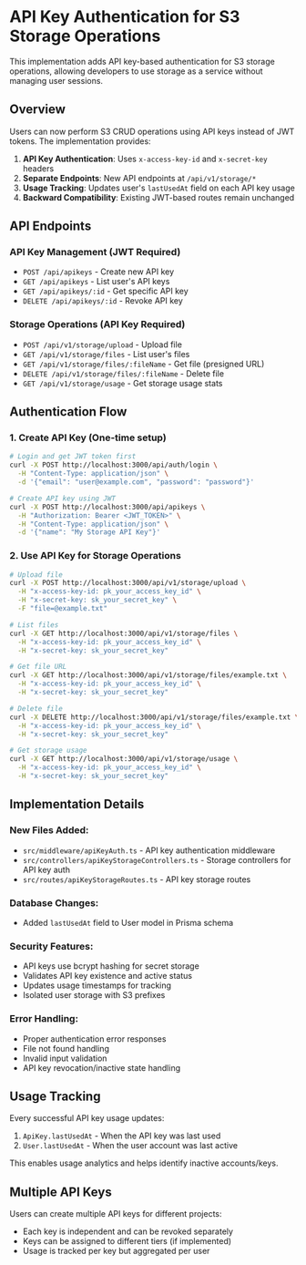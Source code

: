 # API Key Authentication for S3 Storage Operations

This implementation adds API key-based authentication for S3 storage operations, allowing developers to use storage as a service without managing user sessions.

## Overview

Users can now perform S3 CRUD operations using API keys instead of JWT tokens. The implementation provides:

1. **API Key Authentication**: Uses `x-access-key-id` and `x-secret-key` headers
2. **Separate Endpoints**: New API endpoints at `/api/v1/storage/*`
3. **Usage Tracking**: Updates user's `lastUsedAt` field on each API key usage
4. **Backward Compatibility**: Existing JWT-based routes remain unchanged

## API Endpoints

### API Key Management (JWT Required)
- `POST /api/apikeys` - Create new API key
- `GET /api/apikeys` - List user's API keys
- `GET /api/apikeys/:id` - Get specific API key
- `DELETE /api/apikeys/:id` - Revoke API key

### Storage Operations (API Key Required)
- `POST /api/v1/storage/upload` - Upload file
- `GET /api/v1/storage/files` - List user's files
- `GET /api/v1/storage/files/:fileName` - Get file (presigned URL)
- `DELETE /api/v1/storage/files/:fileName` - Delete file
- `GET /api/v1/storage/usage` - Get storage usage stats

## Authentication Flow

### 1. Create API Key (One-time setup)
```bash
# Login and get JWT token first
curl -X POST http://localhost:3000/api/auth/login \
  -H "Content-Type: application/json" \
  -d '{"email": "user@example.com", "password": "password"}'

# Create API key using JWT
curl -X POST http://localhost:3000/api/apikeys \
  -H "Authorization: Bearer <JWT_TOKEN>" \
  -H "Content-Type: application/json" \
  -d '{"name": "My Storage API Key"}'
```

### 2. Use API Key for Storage Operations
```bash
# Upload file
curl -X POST http://localhost:3000/api/v1/storage/upload \
  -H "x-access-key-id: pk_your_access_key_id" \
  -H "x-secret-key: sk_your_secret_key" \
  -F "file=@example.txt"

# List files
curl -X GET http://localhost:3000/api/v1/storage/files \
  -H "x-access-key-id: pk_your_access_key_id" \
  -H "x-secret-key: sk_your_secret_key"

# Get file URL
curl -X GET http://localhost:3000/api/v1/storage/files/example.txt \
  -H "x-access-key-id: pk_your_access_key_id" \
  -H "x-secret-key: sk_your_secret_key"

# Delete file
curl -X DELETE http://localhost:3000/api/v1/storage/files/example.txt \
  -H "x-access-key-id: pk_your_access_key_id" \
  -H "x-secret-key: sk_your_secret_key"

# Get storage usage
curl -X GET http://localhost:3000/api/v1/storage/usage \
  -H "x-access-key-id: pk_your_access_key_id" \
  -H "x-secret-key: sk_your_secret_key"
```

## Implementation Details

### New Files Added:
- `src/middleware/apiKeyAuth.ts` - API key authentication middleware
- `src/controllers/apiKeyStorageControllers.ts` - Storage controllers for API key auth
- `src/routes/apiKeyStorageRoutes.ts` - API key storage routes

### Database Changes:
- Added `lastUsedAt` field to User model in Prisma schema

### Security Features:
- API keys use bcrypt hashing for secret storage
- Validates API key existence and active status
- Updates usage timestamps for tracking
- Isolated user storage with S3 prefixes

### Error Handling:
- Proper authentication error responses
- File not found handling
- Invalid input validation
- API key revocation/inactive state handling

## Usage Tracking

Every successful API key usage updates:
1. `ApiKey.lastUsedAt` - When the API key was last used
2. `User.lastUsedAt` - When the user account was last active

This enables usage analytics and helps identify inactive accounts/keys.

## Multiple API Keys

Users can create multiple API keys for different projects:
- Each key is independent and can be revoked separately
- Keys can be assigned to different tiers (if implemented)
- Usage is tracked per key but aggregated per user